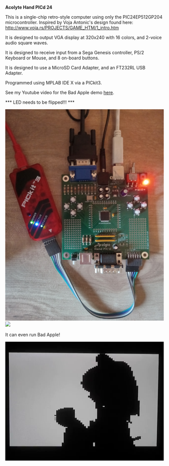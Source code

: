 <b>Acolyte Hand PICd 24</b>

This is a single-chip retro-style computer using only the PIC24EP512GP204 microcontroller.  Inspired by Voja Antonic's design found here:  http://www.voja.rs/PROJECTS/GAME_HTM/1_intro.htm

It is designed to output VGA display at 320x240 with 16 colors, and 2-voice audio square waves.

It is designed to receive input from a Sega Genesis controller, PS/2 Keyboard or Mouse, and 8 on-board buttons.

It is designed to use a MicroSD Card Adapter, and an FT232RL USB Adapter.

Programmed using MPLAB IDE X via a PICkit3.

See my Youtube video for the Bad Apple demo <a href="https://www.youtube.com/watch?v=rc4UsAqcSHg">here</a>.

*** LED needs to be flipped!!! ***

<img src="Board.jpg">

<img src="Bird.jpg">

It can even run Bad Apple!

<img src="BadAppleFrame.bmp">
